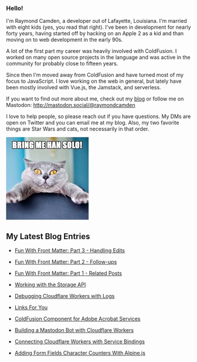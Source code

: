 ### Hello!

I'm Raymond Camden, a developer out of Lafayette, Louisiana. I'm married with eight kids (yes, you read that right). I've been in development for nearly forty years, having started off by hacking on an Apple 2 as a kid and than moving on to web development in the early 90s.

A lot of the first part my career was heavily involved with ColdFusion. I worked on many open source projects in the language and was active in the community for probably close to fifteen years. 

Since then I'm moved away from ColdFusion and have turned most of my focus to JavaScript. I love working on the web in general, but lately have been mostly involved with Vue.js, the Jamstack, and serverless. 

If you want to find out more about me, check out my [blog](https://www.raymondcamden.com) or follow me on Mastodon: <http://mastodon.social/@raymondcamden>

I love to help people, so please reach out if you have questions. My DMs are open on Twitter and you can email me at my blog. Also, my two favorite things are Star Wars and cats, not necessarily in that order.

![Star Wars cat](https://raw.githubusercontent.com/cfjedimaster/cfjedimaster/master/cat.jpg)

<!-- RSS -->
## My Latest Blog Entries

* [Fun With Front Matter: Part 3 - Handling Edits](https://www.raymondcamden.com/2023/08/31/fun-with-front-matter-part-3-handling-edits)

* [Fun With Front Matter: Part 2 - Follow-ups](https://www.raymondcamden.com/2023/08/29/fun-with-front-matter-part-2-followups)

* [Fun With Front Matter: Part 1 - Related Posts](https://www.raymondcamden.com/2023/08/28/fun-with-frontmatter-part-1-related-posts)

* [Working with the Storage API](https://www.raymondcamden.com/2023/08/25/working-with-the-storage-api)

* [Debugging Cloudflare Workers with Logs](https://www.raymondcamden.com/2023/08/22/debugging-cloudflare-workers-with-logs)

* [Links For You](https://www.raymondcamden.com/2023/08/20/links-for-you)

* [ColdFusion Component for Adobe Acrobat Services](https://www.raymondcamden.com/2023/08/17/coldfusion-component-for-adobe-acrobat-services)

* [Building a Mastodon Bot with Cloudflare Workers](https://www.raymondcamden.com/2023/08/14/building-a-mastodon-bot-with-cloudflare-workers)

* [Connecting Cloudflare Workers with Service Bindings](https://www.raymondcamden.com/2023/08/11/connecting-cloudflare-workers-with-service-bindings)

* [Adding Form Fields Character Counters With Alpine.js](https://www.raymondcamden.com/2023/08/09/adding-form-fields-characters-counters-with-alpinejs)

<!-- ENDRSS -->

